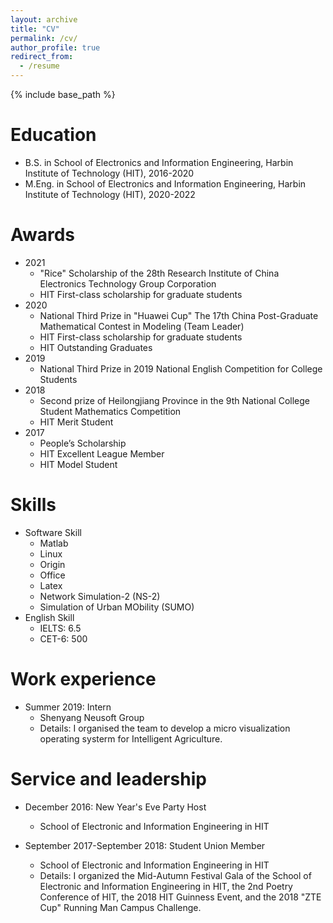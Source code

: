 ```yaml
---
layout: archive
title: "CV"
permalink: /cv/
author_profile: true
redirect_from:
  - /resume
---
```


{% include base_path %}

Education
======
* B.S. in School of Electronics and Information Engineering, Harbin Institute of Technology (HIT), 2016-2020
* M.Eng. in School of Electronics and Information Engineering, Harbin Institute of Technology (HIT), 2020-2022


Awards
===
* 2021 
  * "Rice" Scholarship of the 28th Research Institute of China Electronics Technology Group Corporation
  * HIT First-class scholarship for graduate students 
* 2020 
  * National Third Prize in "Huawei Cup" The 17th China Post-Graduate Mathematical Contest in Modeling (Team Leader)
  * HIT First-class scholarship for graduate students 
  * HIT Outstanding Graduates
* 2019 
  * National Third Prize in 2019 National English Competition for College Students
* 2018 
  * Second prize of Heilongjiang Province in the 9th National College Student Mathematics Competition
  * HIT Merit Student
* 2017 
  * People’s Scholarship
  * HIT Excellent League Member
  * HIT Model Student


Skills
======
* Software Skill
  * Matlab
  * Linux
  * Origin
  * Office
  * Latex
  * Network Simulation-2 (NS-2)
  * Simulation of Urban MObility (SUMO)
* English Skill
  * IELTS: 6.5
  * CET-6: 500


Work experience
======
* Summer 2019: Intern
  * Shenyang Neusoft Group
  * Details: I organised the team to develop a micro visualization operating systerm for Intelligent Agriculture.


Service and leadership
======
* December 2016: New Year's Eve Party Host
  * School of Electronic and Information Engineering in HIT

* September 2017-September 2018: Student Union Member
  * School of Electronic and Information Engineering in HIT
  * Details: I organized the Mid-Autumn Festival Gala of the School of Electronic and Information Engineering in HIT, the 2nd Poetry Conference of HIT, the 2018 HIT Guinness Event, and the 2018 "ZTE Cup" Running Man Campus Challenge.


<!---
 Publications
 ======
   <ul>{% for post in site.publications %}
     {% include archive-single-cv.html %}
   {% endfor %}</ul>
  
 Talks
 ======
  <ul>{% for post in site.talks %}
    {% include archive-single-talk-cv.html %}
  {% endfor %}</ul>
  
 Teaching
 ======
  <ul>{% for post in site.teaching %}
    {% include archive-single-cv.html %}
  {% endfor %}</ul>
  */
-->
